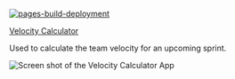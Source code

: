 [![pages-build-deployment](https://github.com/andyhutch77/velocity-calculator/actions/workflows/pages/pages-build-deployment/badge.svg)](https://github.com/andyhutch77/velocity-calculator/actions/workflows/pages/pages-build-deployment)

[Velocity Calculator](https://andyhutch77.github.io/velocity-calculator/)

Used to calculate the team velocity for an upcoming sprint.

![Screen shot of the Velocity Calculator App](https://user-images.githubusercontent.com/1861517/203803830-304de800-8adb-4717-88e7-c3089d9036b1.png)

